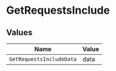 # GetRequestsInclude


## Values

| Name                     | Value                    |
| ------------------------ | ------------------------ |
| `GetRequestsIncludeData` | data                     |